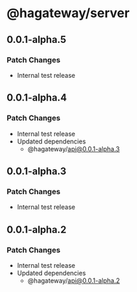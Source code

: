 # @hagateway/server

## 0.0.1-alpha.5

### Patch Changes

- Internal test release

## 0.0.1-alpha.4

### Patch Changes

- Internal test release
- Updated dependencies
  - @hagateway/api@0.0.1-alpha.3

## 0.0.1-alpha.3

### Patch Changes

- Internal test release

## 0.0.1-alpha.2

### Patch Changes

- Internal test release
- Updated dependencies
  - @hagateway/api@0.0.1-alpha.2
